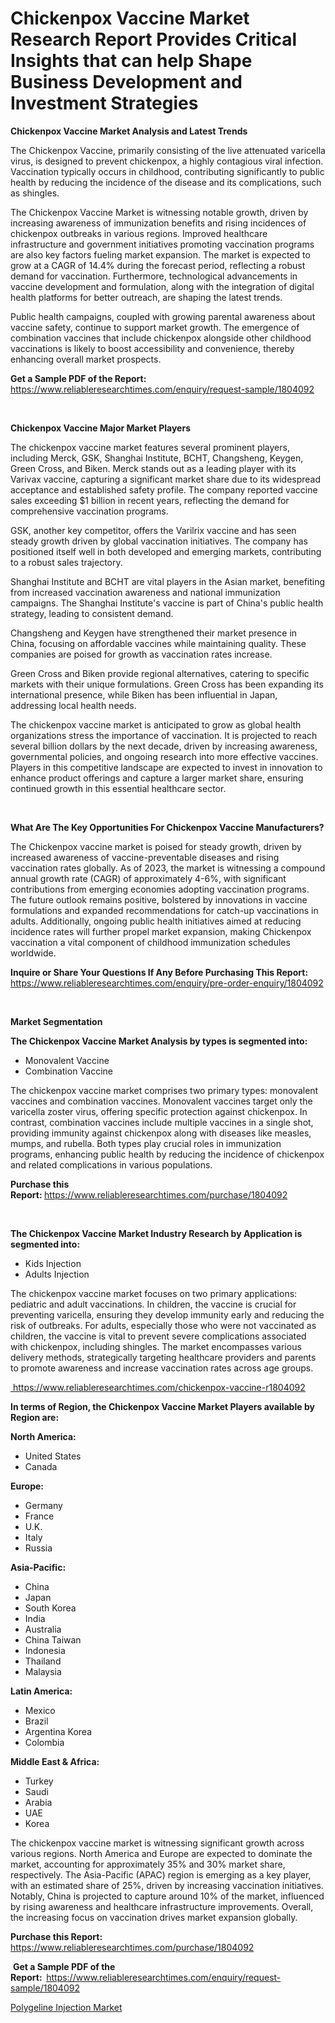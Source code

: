 <p><h1>Chickenpox Vaccine Market Research Report Provides Critical Insights that can help Shape Business Development and Investment Strategies</h1></p><p><strong>Chickenpox Vaccine Market Analysis and Latest Trends</strong></p>
<p><p>The Chickenpox Vaccine, primarily consisting of the live attenuated varicella virus, is designed to prevent chickenpox, a highly contagious viral infection. Vaccination typically occurs in childhood, contributing significantly to public health by reducing the incidence of the disease and its complications, such as shingles. </p><p>The Chickenpox Vaccine Market is witnessing notable growth, driven by increasing awareness of immunization benefits and rising incidences of chickenpox outbreaks in various regions. Improved healthcare infrastructure and government initiatives promoting vaccination programs are also key factors fueling market expansion. The market is expected to grow at a CAGR of 14.4% during the forecast period, reflecting a robust demand for vaccination. Furthermore, technological advancements in vaccine development and formulation, along with the integration of digital health platforms for better outreach, are shaping the latest trends. </p><p>Public health campaigns, coupled with growing parental awareness about vaccine safety, continue to support market growth. The emergence of combination vaccines that include chickenpox alongside other childhood vaccinations is likely to boost accessibility and convenience, thereby enhancing overall market prospects.</p></p>
<p><strong>Get a Sample PDF of the Report:&nbsp;</strong> <a href="https://www.reliableresearchtimes.com/enquiry/request-sample/1804092?utm_campaign=2179&utm_medium=2&utm_source=Github&utm_content=ia&utm_term=08032025&utm_id=chickenpox-vaccine">https://www.reliableresearchtimes.com/enquiry/request-sample/1804092</a></p>
<p>&nbsp;</p>
<p><strong>Chickenpox Vaccine Major Market Players</strong></p>
<p><p>The chickenpox vaccine market features several prominent players, including Merck, GSK, Shanghai Institute, BCHT, Changsheng, Keygen, Green Cross, and Biken. Merck stands out as a leading player with its Varivax vaccine, capturing a significant market share due to its widespread acceptance and established safety profile. The company reported vaccine sales exceeding $1 billion in recent years, reflecting the demand for comprehensive vaccination programs.</p><p>GSK, another key competitor, offers the Varilrix vaccine and has seen steady growth driven by global vaccination initiatives. The company has positioned itself well in both developed and emerging markets, contributing to a robust sales trajectory.</p><p>Shanghai Institute and BCHT are vital players in the Asian market, benefiting from increased vaccination awareness and national immunization campaigns. The Shanghai Institute's vaccine is part of China's public health strategy, leading to consistent demand.</p><p>Changsheng and Keygen have strengthened their market presence in China, focusing on affordable vaccines while maintaining quality. These companies are poised for growth as vaccination rates increase.</p><p>Green Cross and Biken provide regional alternatives, catering to specific markets with their unique formulations. Green Cross has been expanding its international presence, while Biken has been influential in Japan, addressing local health needs.</p><p>The chickenpox vaccine market is anticipated to grow as global health organizations stress the importance of vaccination. It is projected to reach several billion dollars by the next decade, driven by increasing awareness, governmental policies, and ongoing research into more effective vaccines. Players in this competitive landscape are expected to invest in innovation to enhance product offerings and capture a larger market share, ensuring continued growth in this essential healthcare sector.</p></p>
<p>&nbsp;</p>
<p><strong>What Are The Key Opportunities For Chickenpox Vaccine Manufacturers?</strong></p>
<p><p>The Chickenpox vaccine market is poised for steady growth, driven by increased awareness of vaccine-preventable diseases and rising vaccination rates globally. As of 2023, the market is witnessing a compound annual growth rate (CAGR) of approximately 4-6%, with significant contributions from emerging economies adopting vaccination programs. The future outlook remains positive, bolstered by innovations in vaccine formulations and expanded recommendations for catch-up vaccinations in adults. Additionally, ongoing public health initiatives aimed at reducing incidence rates will further propel market expansion, making Chickenpox vaccination a vital component of childhood immunization schedules worldwide.</p></p>
<p><strong>Inquire or Share Your Questions If Any Before Purchasing This Report:</strong> <a href="https://www.reliableresearchtimes.com/enquiry/pre-order-enquiry/1804092?utm_campaign=2179&utm_medium=2&utm_source=Github&utm_content=ia&utm_term=08032025&utm_id=chickenpox-vaccine">https://www.reliableresearchtimes.com/enquiry/pre-order-enquiry/1804092</a></p>
<p>&nbsp;</p>
<p><strong>Market Segmentation</strong></p>
<p><strong>The Chickenpox Vaccine Market Analysis by types is segmented into:</strong></p>
<p><ul><li>Monovalent Vaccine</li><li>Combination Vaccine</li></ul></p>
<p><p>The chickenpox vaccine market comprises two primary types: monovalent vaccines and combination vaccines. Monovalent vaccines target only the varicella zoster virus, offering specific protection against chickenpox. In contrast, combination vaccines include multiple vaccines in a single shot, providing immunity against chickenpox along with diseases like measles, mumps, and rubella. Both types play crucial roles in immunization programs, enhancing public health by reducing the incidence of chickenpox and related complications in various populations.</p></p>
<p><strong>Purchase this Report:&nbsp;</strong><a href="https://www.reliableresearchtimes.com/purchase/1804092?utm_campaign=2179&utm_medium=2&utm_source=Github&utm_content=ia&utm_term=08032025&utm_id=chickenpox-vaccine">https://www.reliableresearchtimes.com/purchase/1804092</a></p>
<p>&nbsp;</p>
<p><strong>The Chickenpox Vaccine Market Industry Research by Application is segmented into:</strong></p>
<p><ul><li>Kids Injection</li><li>Adults Injection</li></ul></p>
<p><p>The chickenpox vaccine market focuses on two primary applications: pediatric and adult vaccinations. In children, the vaccine is crucial for preventing varicella, ensuring they develop immunity early and reducing the risk of outbreaks. For adults, especially those who were not vaccinated as children, the vaccine is vital to prevent severe complications associated with chickenpox, including shingles. The market encompasses various delivery methods, strategically targeting healthcare providers and parents to promote awareness and increase vaccination rates across age groups.</p></p>
<p><a href="https://www.reliableresearchtimes.com/chickenpox-vaccine-r1804092?utm_campaign=2179&utm_medium=2&utm_source=Github&utm_content=ia&utm_term=08032025&utm_id=chickenpox-vaccine">&nbsp;https://www.reliableresearchtimes.com/chickenpox-vaccine-r1804092</a></p>
<p><strong>In terms of Region, the Chickenpox Vaccine Market Players available by Region are:</strong></p>
<p>
    <p> <strong> North America: </strong>
        <ul>
            <li>United States</li>
            <li>Canada</li>
        </ul>
        </p> 
    <p> <strong> Europe: </strong>
        <ul>
            <li>Germany</li>
            <li>France</li>
            <li>U.K.</li>
            <li>Italy</li>
            <li>Russia</li>
        </ul>
        </p> 
    <p> <strong> Asia-Pacific: </strong>
        <ul>
            <li>China</li>
            <li>Japan</li>
            <li>South Korea</li>
            <li>India</li>
            <li>Australia</li>
            <li>China Taiwan</li>
            <li>Indonesia</li>
            <li>Thailand</li>
            <li>Malaysia</li>
        </ul>
        </p> 
    <p> <strong> Latin America: </strong>
        <ul>
            <li>Mexico</li>
            <li>Brazil</li>
            <li>Argentina Korea</li>
            <li>Colombia</li>
        </ul>
        </p> 
    <p> <strong> Middle East & Africa: </strong>
        <ul>
            <li>Turkey</li>
            <li>Saudi</li>
            <li>Arabia</li>
            <li>UAE</li>
            <li>Korea</li>
        </ul>
    </p>
    </p>
<p><p>The chickenpox vaccine market is witnessing significant growth across various regions. North America and Europe are expected to dominate the market, accounting for approximately 35% and 30% market share, respectively. The Asia-Pacific (APAC) region is emerging as a key player, with an estimated share of 25%, driven by increasing vaccination initiatives. Notably, China is projected to capture around 10% of the market, influenced by rising awareness and healthcare infrastructure improvements. Overall, the increasing focus on vaccination drives market expansion globally.</p></p>
<p><strong>Purchase this Report: </strong><a href="https://www.reliableresearchtimes.com/purchase/1804092?utm_campaign=2179&utm_medium=2&utm_source=Github&utm_content=ia&utm_term=08032025&utm_id=chickenpox-vaccine">https://www.reliableresearchtimes.com/purchase/1804092</a></p>
<p>&nbsp;<strong>Get a Sample PDF of the Report:&nbsp;&nbsp;</strong><a href="https://www.reliableresearchtimes.com/enquiry/request-sample/1804092?utm_campaign=2179&utm_medium=2&utm_source=Github&utm_content=ia&utm_term=08032025&utm_id=chickenpox-vaccine">https://www.reliableresearchtimes.com/enquiry/request-sample/1804092</a></p>
<p><strong></strong></p>
<p><p><a href="https://github.com/JakirUddin651/Market-Research-Report-List-1/blob/main/polygeline-injection-market.md?utm_campaign=2179&utm_medium=2&utm_source=Github&utm_content=ia&utm_term=08032025&utm_id=chickenpox-vaccine">Polygeline Injection Market</a></p></p>